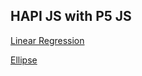 ##  HAPI JS with P5 JS

[Linear Regression](https://ece201.herokuapp.com/linear)

[Ellipse](https://ece201.herokuapp.com/ellipse)